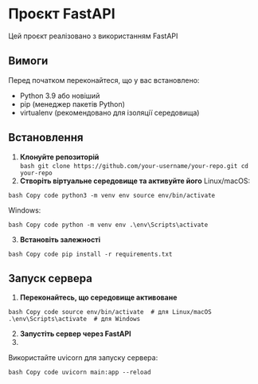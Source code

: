 # Проєкт FastAPI

Цей проєкт реалізовано з використанням FastAPI
## Вимоги

Перед початком переконайтеся, що у вас встановлено:
- Python 3.9 або новіший
- pip (менеджер пакетів Python)
- virtualenv (рекомендовано для ізоляції середовища)

## Встановлення

1. **Клонуйте репозиторій**  
   ```bash git clone https://github.com/your-username/your-repo.git cd your-repo```
2. **Створіть віртуальне середовище та активуйте його**
Linux/macOS:

```bash Copy code python3 -m venv env source env/bin/activate```

Windows:

```bash Copy code python -m venv env .\env\Scripts\activate```

3. **Встановіть залежності**

```bash Copy code pip install -r requirements.txt```

## Запуск сервера
1. **Переконайтесь, що середовище активоване**

```bash Copy code source env/bin/activate  # для Linux/macOS .\env\Scripts\activate  # для Windows```

2. **Запустіть сервер через FastAPI**
3. 
Використайте uvicorn для запуску сервера:

```bash Copy code uvicorn main:app --reload```
